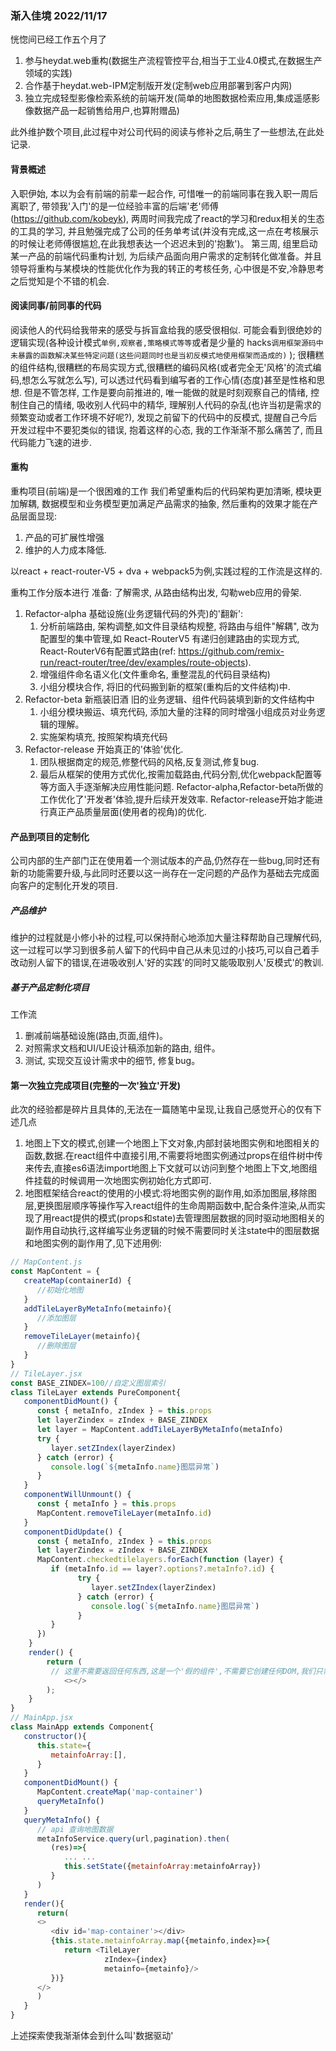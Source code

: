 ### 渐入佳境 2022/11/17

恍惚间已经工作五个月了
1. 参与heydat.web重构(数据生产流程管控平台,相当于工业4.0模式,在数据生产领域的实践)
2. 合作基于heydat.web-IPM定制版开发(定制web应用部署到客户内网)
3. 独立完成轻型影像检索系统的前端开发(简单的地图数据检索应用,集成遥感影像数据产品一起销售给用户,也算附赠品)

此外维护数个项目,此过程中对公司代码的阅读与修补之后,萌生了一些想法,在此处记录.
#### 背景概述
入职伊始, 本以为会有前端的前辈一起合作, 可惜唯一的前端同事在我入职一周后离职了, 带领我'入门'的是一位经验丰富的后端'老'师傅(https://github.com/kobeyk), 两周时间我完成了react的学习和redux相关的生态的工具的学习, 并且勉强完成了公司的任务单考试(并没有完成,这一点在考核展示的时候让老师傅很尴尬,在此我想表达一个迟迟未到的'抱歉')。
第三周, 组里启动某一产品的前端代码重构计划, 为后续产品面向用户需求的定制转化做准备。并且领导将重构与某模块的性能优化作为我的转正的考核任务, 心中很是不安,冷静思考之后觉知是个不错的机会.

#### 阅读同事/前同事的代码
阅读他人的代码给我带来的感受与拆盲盒给我的感受很相似. 可能会看到很绝妙的逻辑实现(各种设计模式`单例,观察者,策略模式等等`或者是少量的 hacks`调用框架源码中未暴露的函数解决某些特定问题(这些问题同时也是当初反模式地使用框架而造成的)` ); 很糟糕的组件结构,很糟糕的布局实现方式,很糟糕的编码风格(或者完全无'风格'的流式编码,想怎么写就怎么写), 可以透过代码看到编写者的工作心情(态度)甚至是性格和思想. 
但是不管怎样, 工作是要向前推进的, 唯一能做的就是时刻观察自己的情绪, 控制住自己的情绪, 吸收别人代码中的精华, 理解别人代码的杂乱(也许当初是需求的频繁变动或者工作环境不好呢?), 发现之前留下的代码中的反模式, 提醒自己今后开发过程中不要犯类似的错误, 抱着这样的心态, 我的工作渐渐不那么痛苦了, 而且代码能力飞速的进步.
#### 重构
重构项目(前端)是一个很困难的工作
我们希望重构后的代码架构更加清晰, 模块更加解耦, 数据模型和业务模型更加满足产品需求的抽象, 然后重构的效果才能在产品层面显现: 
1. 产品的可扩展性增强
2. 维护的人力成本降低.

以react + react-router-V5 + dva + webpack5为例,实践过程的工作流是这样的.

重构工作分版本进行
准备: 了解需求, 从路由结构出发, 勾勒web应用的骨架.
1. Refactor-alpha 基础设施(业务逻辑代码的外壳)的'翻新':
   1. 分析前端路由, 架构调整,如文件目录结构规整, 将路由与组件"解耦", 改为配置型的集中管理,如 React-RouterV5 有递归创建路由的实现方式, React-RouterV6有配置式路由(ref: https://github.com/remix-run/react-router/tree/dev/examples/route-objects).
   2. 增强组件命名语义化(文件重命名, 重整混乱的代码目录结构)
   3. 小组分模块合作, 将旧的代码搬到新的框架(重构后的文件结构)中.
2. Refactor-beta 新瓶装旧酒 旧的业务逻辑、组件代码装填到新的文件结构中
   1. 小组分模块搬运、填充代码, 添加大量的注释的同时增强小组成员对业务逻辑的理解。
   2. 实施架构填充, 按照架构填充代码
3. Refactor-release 开始真正的'体验'优化.
   1. 团队根据商定的规范,修整代码的风格,反复测试,修复bug.
   2. 最后从框架的使用方式优化,按需加载路由,代码分割,优化webpack配置等等方面入手逐渐解决应用性能问题.
Refactor-alpha,Refactor-beta所做的工作优化了'开发者'体验,提升后续开发效率.
Refactor-release开始才能进行真正产品质量层面(使用者的视角)的优化.
#### 产品到项目的定制化
公司内部的生产部门正在使用着一个测试版本的产品,仍然存在一些bug,同时还有新的功能需要升级,与此同时还要以这一尚存在一定问题的产品作为基础去完成面向客户的定制化开发的项目.
##### 产品维护
维护的过程就是小修小补的过程,可以保持耐心地添加大量注释帮助自己理解代码,这一过程可以学习到很多前人留下的代码中自己从未见过的小技巧,可以自己着手改动别人留下的错误,在进吸收别人'好的实践'的同时又能吸取别人'反模式'的教训.
##### 基于产品定制化项目
工作流
1. 删减前端基础设施(路由,页面,组件)。
2. 对照需求文档和UI/UE设计稿添加新的路由, 组件。
3. 测试, 实现交互设计需求中的细节, 修复bug。
#### 第一次独立完成项目(完整的一次'独立'开发)
此次的经验都是碎片且具体的,无法在一篇随笔中呈现,让我自己感觉开心的仅有下述几点
1. 地图上下文的模式,创建一个地图上下文对象,内部封装地图实例和地图相关的函数,数据.在react组件中直接引用,不需要将地图实例通过props在组件树中传来传去,直接es6语法import地图上下文就可以访问到整个地图上下文,地图组件挂载的时候调用一次地图实例初始化方式即可.
2. 地图框架结合react的使用的小模式:将地图实例的副作用,如添加图层,移除图层,更换图层顺序等操作写入react组件的生命周期函数中,配合条件渲染,从而实现了用react提供的模式(props和state)去管理图层数据的同时驱动地图相关的副作用自动执行,这样编写业务逻辑的时候不需要同时关注state中的图层数据和地图实例的副作用了,见下述用例:
```javascript
// MapContent.js
const MapContent = {
   createMap(containerId) {
      //初始化地图
   }
   addTileLayerByMetaInfo(metainfo){
      //添加图层
   }
   removeTileLayer(metainfo){
      //删除图层
   }
}
// TileLayer.jsx
const BASE_ZINDEX=100//自定义图层索引
class TileLayer extends PureComponent{
   componentDidMount() {
      const { metaInfo, zIndex } = this.props
      let layerZindex = zIndex + BASE_ZINDEX
      let layer = MapContent.addTileLayerByMetaInfo(metaInfo)
      try {
         layer.setZIndex(layerZindex)
      } catch (error) {
         console.log(`${metaInfo.name}图层异常`)
      }
   }
   componentWillUnmount() {
      const { metaInfo } = this.props
      MapContent.removeTileLayer(metaInfo.id)
   }
   componentDidUpdate() {
      const { metaInfo, zIndex } = this.props
      let layerZindex = zIndex + BASE_ZINDEX
      MapContent.checkedtilelayers.forEach(function (layer) {
         if (metaInfo.id == layer?.options?.metaInfo?.id) {
               try {
                  layer.setZIndex(layerZindex)
               } catch (error) {
                  console.log(`${metaInfo.name}图层异常`)
               }
         }
      })
    }
    render() {
        return (
         // 这里不需要返回任何东西,这是一个'假的组件',不需要它创建任何DOM,我们只需要它帮助执行副作用.
            <></>
        );
    }
}
// MainApp.jsx
class MainApp extends Component{
   constructor(){
      this.state={
         metainfoArray:[],
      }
   }
   componentDidMount() {
      MapContent.createMap('map-container')
      queryMetaInfo()
   }
   queryMetaInfo() {
      // api 查询地图数据
      metaInfoService.query(url,pagination).then(
         (res)=>{
            ... ...
            this.setState({metainfoArray:metainfoArray})
         }
      )
   }
   render(){
      return(
      <>
         <div id='map-container'></div>
         {this.state.metainfoArray.map({metainfo,index}=>{
            return <TileLayer
                     zIndex={index} 
                     metainfo={metainfo}/>
         })}
      </>
      )
   }
}
```
上述探索使我渐渐体会到什么叫'数据驱动'